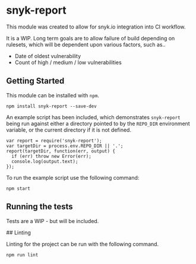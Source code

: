 # snyk-report

This module was created to allow for snyk.io integration into CI workflow.

It is a WIP. Long term goals are to allow failure of build depending on rulesets, which will be dependent upon various factors, such as..

* Date of oldest vulnerability
* Count of high / medium / low vulnerabilities

## Getting Started

This module can be installed with `npm`.

    npm install snyk-report --save-dev

An example script has been included, which demonstrates `snyk-report` being run against either a directory pointed to by the `REPO_DIR` environment variable, or the current directory if it is not defined.

    var report = require('snyk-report');
    var targetDir = process.env.REPO_DIR || '.';
    report(targetDir, function(err, output) {
      if (err) throw new Error(err);
      console.log(output.text);
    });

To run the example script use the following command:

    npm start

## Running the tests

Tests are a WIP - but will be included.

## Linting

Linting for the project can be run with the following command.

    npm run lint

